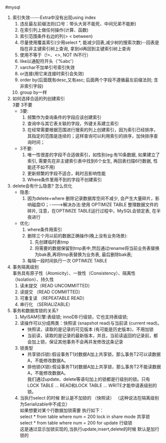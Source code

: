 #mysql
1. 索引失效-----Extra中没有出现using index
    1. 违反最左前缀法则(口号：带头大哥不能死、中间兄弟不能断)
    2. 在索引列上做任何操作(计算、函数)
    3. 索引范围条件右边的列(> < between)
    4. 尽量使用覆盖索引(少用select *, 能减少回表,减少树的搜索次数)--回表是指在非主键索引树上查询, 拿到id再回到主键索引树上查询
    5. 使用不等于（!=、<>, NOT IN不行）
    6. like以通配符开头（'%abc'）
    7. varchar不加单引号索引失效
    8. or连接(用它来连接时索引会失效)
    9. order by(后面既有desc,又有asc;  后面两个字段不遵循最左前缀法则;  含非索引字段)
    10. group by一样
2. 如何选择合适的列创建索引  
   3要 3不要
    - 3要:
        1. 频繁作为查询条件的字段应该创建索引
        2. 查询中与其它表关联的字段，外键关系建立索引
        3. 在经常需要根据范围进行搜索的列上创建索引，因为索引已经排序，其指定的范围是连续的；这样查询可以利用索引的排序，加快排序查询时间；
    - 3不要:
        1. 唯一性很差的字段不合适做索引，如性别(eg:有10条数据, 如果建立了索引, 需要先在非主键索引表中找到6个女生, 再回表扫描6行数据, 性能还不如不用)
        2. 更新频繁的字段不适合，耗时且影响性能
        3. Where条件里用不到的字段不创建索引
3. delete会有什么隐患? 怎么优化
    - 隐患:
        1. 因为delete+where 删除记录数据库空间不减少, 会产生大量碎片，影响磁盘IO；---->解决办法:使用 OPTIMIZE TABLE 整理数据文件的碎片,
           注意，在OPTIMIZE TABLE运行过程中，MySQL会锁定表, 在半夜进行
    - 优化:
        1. where条件用索引
        2. 删除三个月以前的数据正确操作(晚上没有业务场景):
            1. 先创建临时表tmp
            2. 将需要的数据保留到tmp表中,然后通过rename将当前业务表替换为bak表,再将tmp表替换为业务表, 最后删除bak表;
        3. 每隔一段时间执行一次 OPTIMIZE TABLE
4. 事务隔离级别  
   事务具有原子性（Atomicity）、一致性（Consistency）、隔离性（Isolation）、持久性
    1. 读未提交（READ UNCOMMITTED）
    2. 读提交 （READ COMMITTED）
    3. 可重复读 （REPEATABLE READ）
    4. 串行化 （SERIALIZABLE）
5. 事务和数据库锁的关系?
    1. MyISAM引擎:表级锁;  innoDB:行级锁，它也支持表级锁;
    2. 读操作可以分成两类：快照读 (snapshot read)与当前读 (current read)。
        - 快照读，读取的是记录的可见版本 (有可能是历史版本)，不用加锁
        - 当前读，读取的是记录的最新版本，并且，当前读返回的记录前，都会加上锁，保证其他事务不会再并发修改这条记录
    3. 锁类型
        - 共享锁(S锁):假设事务T1对数据A加上共享锁，那么事务T2可以读数据A，不能修改数据A。
        - 排他锁(X锁):假设事务T1对数据A加上共享锁，那么事务T2不能读数据A，不能修改数据A。  
          我们通过update、delete等语句加上的锁都是行级别的锁。只有LOCK TABLE … READ和LOCK TABLE … WRITE才能申请表级别的锁。
    4. 当执行select 的时候 默认是不加锁的 （快照读） （这种说法在隔离级别为Serializable中不成立）  
       如果想要对某个行数据加锁需要 执行如下：  
       select * from table where num = 200 lock in share mode 共享锁  
       select * from table where num = 200 for update 行级锁  
       这是通过显示加锁实现的,当执行update,insert,delete的时候 默认是加行锁的


